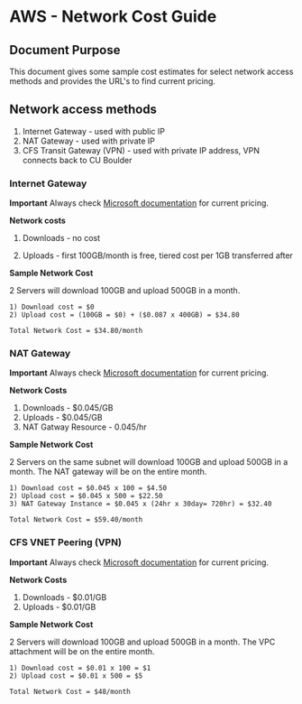 # AWS - Network Cost Guide

## Document Purpose

This document gives some sample cost estimates for select network access methods and provides the URL's to find current pricing. 

## Network access methods 

1) Internet Gateway - used with public IP
2) NAT Gateway - used with private IP
3) CFS Transit Gateway (VPN) - used with private IP address, VPN connects back to CU Boulder

### Internet Gateway

**Important**
Always check [Microsoft documentation](https://azure.microsoft.com/en-us/pricing/details/bandwidth/) for current pricing.
 
**Network costs**

1) Downloads - no cost

2) Uploads - first 100GB/month is free, tiered cost per 1GB transferred after

**Sample Network Cost**

2 Servers will download 100GB and upload 500GB in a month.

	1) Download cost = $0
	2) Upload cost = (100GB = $0) + ($0.087 x 400GB) = $34.80

	Total Network Cost = $34.80/month

### NAT Gateway

**Important**
Always check [Microsoft documentation](https://azure.microsoft.com/en-us/pricing/details/virtual-network/) for current pricing.

**Network Costs**
1) Downloads - $0.045/GB
2) Uploads - $0.045/GB
3) NAT Gatway Resource - 0.045/hr

**Sample Network Cost**

2 Servers on the same subnet will download 100GB and upload 500GB in a month.  The NAT gateway will be on the entire month.

	1) Download cost = $0.045 x 100 = $4.50
	2) Upload cost = $0.045 x 500 = $22.50
	3) NAT Gateway Instance = $0.045 x (24hr x 30day= 720hr) = $32.40

	Total Network Cost = $59.40/month

### CFS VNET Peering (VPN)

**Important**
Always check [Microsoft documentation](https://azure.microsoft.com/en-us/pricing/details/virtual-network/) for current pricing.

**Network Costs**
1) Downloads - $0.01/GB
2) Uploads - $0.01/GB

**Sample Network Cost**

2 Servers will download 100GB and upload 500GB in a month.  The VPC attachment will be on the entire month.

	1) Download cost = $0.01 x 100 = $1
	2) Upload cost = $0.01 x 500 = $5

	Total Network Cost = $48/month

